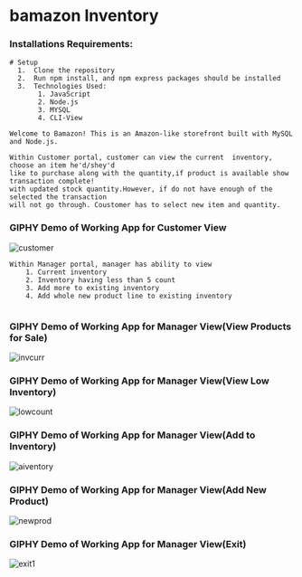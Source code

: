 # bamazon Inventory

### Installations Requirements:

``` 
# Setup
  1.  Clone the repository
  2.  Run npm install, and npm express packages should be installed
  3.  Technologies Used:
	   1. JavaScript
	   2. Node.js
	   3. MYSQL
	   4. CLI-View
```

 ```
Welcome to Bamazon! This is an Amazon-like storefront built with MySQL and Node.js. 

Within Customer portal, customer can view the current  inventory, choose an item he'd/shey'd 
like to purchase along with the quantity,if product is available show transaction complete! 
with updated stock quantity.However, if do not have enough of the selected the transaction 
will not go through. Coustomer has to select new item and quantity.

 ```

### GIPHY Demo of Working App for Customer View
![customer](https://user-images.githubusercontent.com/51105876/61300837-58f05300-a7a8-11e9-80df-58ced138c2ed.gif)

```
Within Manager portal, manager has ability to view 
	1. Current inventory 
	2. Inventory having less than 5 count
	3. Add more to existing inventory
	4. Add whole new product line to existing inventory
	
```
### GIPHY Demo of Working App for Manager View(View Products for Sale)

![invcurr](https://user-images.githubusercontent.com/51105876/61300656-fac37000-a7a7-11e9-801d-d78a0304cbda.gif)

### GIPHY Demo of Working App for Manager View(View Low Inventory)
![lowcount](https://user-images.githubusercontent.com/51105876/61300646-f6975280-a7a7-11e9-9f30-12c044d22730.gif)

### GIPHY Demo of Working App for Manager View(Add to Inventory)
![aiventory](https://user-images.githubusercontent.com/51105876/61300371-72dd6600-a7a7-11e9-9e5f-3549ad0d28a0.gif)

### GIPHY Demo of Working App for Manager View(Add New Product)
![newprod](https://user-images.githubusercontent.com/51105876/61299638-14fc4e80-a7a6-11e9-856a-8ba4fd44c35c.gif)

### GIPHY Demo of Working App for Manager View(Exit)
![exit1](https://user-images.githubusercontent.com/51105876/61300015-ce5b2400-a7a6-11e9-8aae-bff4fdd8769d.gif)







	   

